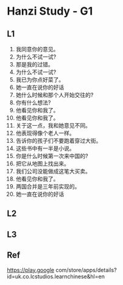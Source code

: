 # Hanzi Study - G1

## L1

1. 我同意你的意见。
2. 为什么不试一试?
3. 那是我的过错。
4. 为什么不试一试?
5. 我已为你点好菜了。
6. 她一直在说你的好话
7. 她什么时候和那个人开始交往的?
8. 你有什么想法?
9. 他看见你和我了。
10. 他看见你和我了。
11. 关于这一点，我和她意见不同。
12. 他表现得像个老人一样。
13. 告诉你的孩子们不要跑着穿过大街。
14. 这些书中有一半是小说。
15. 你是什么时候第一次来中国的?
16. 把它从地图上找出来。
17. 我们公司没能做成这笔大买卖。
18. 他看见你和我了。
19. 两国合并是三年前实现的。
20. 她一直在说你的好话

## L2

## L3

## Ref

https://play.google com/store/apps/details?id=uk.co.lcstudios.learnchinese&hl=en